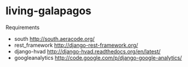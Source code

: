 living-galapagos
================

Requirements
- south http://south.aeracode.org/
- rest_framework http://django-rest-framework.org/
- django-hvad http://django-hvad.readthedocs.org/en/latest/
- googleanalytics http://code.google.com/p/django-google-analytics/